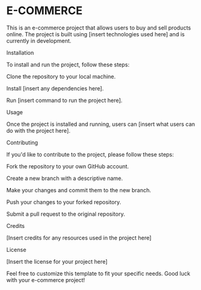 # E-COMMERCE
This is an e-commerce project that allows users to buy and sell products online. The project is built using [insert technologies used here] and is currently in development.

Installation

To install and run the project, follow these steps:

Clone the repository to your local machine.

Install [insert any dependencies here].

Run [insert command to run the project here].

Usage

Once the project is installed and running, users can [insert what users can do with the project here].

Contributing

If you'd like to contribute to the project, please follow these steps:

Fork the repository to your own GitHub account.

Create a new branch with a descriptive name.

Make your changes and commit them to the new branch.

Push your changes to your forked repository.

Submit a pull request to the original repository.

Credits

[Insert credits for any resources used in the project here]

License

[Insert the license for your project here]

Feel free to customize this template to fit your specific needs. Good luck with your e-commerce project!

